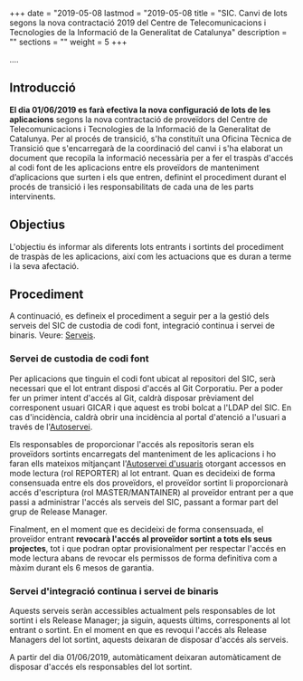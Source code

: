 +++
date        = "2019-05-08
lastmod     = "2019-05-08
title       = "SIC. Canvi de lots segons la nova contractació 2019 del Centre de Telecomunicacions i Tecnologies de la Informació de la Generalitat de Catalunya"
description = ""
sections    = ""
weight 	    = 5
+++


....

## Introducció

**El dia 01/06/2019 es farà efectiva la nova configuració de lots de les aplicacions** segons la nova contractació de proveïdors del Centre de Telecomunicacions i Tecnologies de la Informació de la Generalitat de Catalunya. Per al procés de transició, s'ha constituït una Oficina Tècnica de Transició que s'encarregarà de la coordinació del canvi i s'ha elaborat un document que recopila la informació necessària per a fer el traspàs d'accés al codi font de les aplicacions entre els proveïdors de manteniment d’aplicacions que surten i els que entren, definint el procediment durant el procés de transició i les responsabilitats de cada una de les parts intervinents.

## Objectius

L'objectiu és informar als diferents lots entrants i sortints del procediment de traspàs de les aplicacions, així com les actuacions que es duran a terme i la seva afectació.

## Procediment

A continuació, es defineix el procediment a seguir per a la gestió dels serveis del SIC de custodia de codi font, integració continua i servei de binaris.
Veure: [Serveis](/sic/serveis/).

### Servei de custodia de codi font
Per aplicacions que tinguin el codi font ubicat al repositori del SIC, serà necessari que el lot entrant disposi d'accés al Git Corporatiu. Per a poder fer un primer intent d'accés al Git, caldrà disposar prèviament del corresponent usuari GICAR i que aquest es trobi bolcat a l'LDAP del SIC. En cas d'incidència, caldrà obrir una incidència al portal d'atenció a l'usuari a través de l'[Autoservei](https://pautic.gencat.cat).

Els responsables de proporcionar l'accés als repositoris seran els proveïdors sortints encarregats del manteniment de les aplicacions i ho faran ells mateixos mitjançant l'[Autoservei d'usuaris](sic-serveis/autoservei-usuaris/) otorgant accessos en mode lectura (rol REPORTER) al lot entrant. Quan es decideixi de forma consensuada entre els dos proveïdors, el proveïdor sortint li proporcionarà accés d'escriptura (rol MASTER/MANTAINER) al proveïdor entrant per a que passi a administrar l'accés als serveis del SIC, passant a formar part del grup de Release Manager.

Finalment, en el moment que es decideixi de forma consensuada, el proveïdor entrant **revocarà l'accés al proveïdor sortint a tots els seus projectes**, tot i que podran optar provisionalment per respectar l'accés en mode lectura abans de revocar els permissos de forma definitiva com a màxim durant els 6 mesos de garantia.

### Servei d'integració continua i servei de binaris

Aquests serveis seràn accessibles actualment pels responsables de lot sortint i els Release Manager; ja siguin, aquests últims, corresponents al lot entrant o sortint. En el moment en que es revoqui l'accés als Release Managers del lot sortint, aquests deixaran de disposar d'accés als serveis.

A partir del dia 01/06/2019, automàticament deixaran automàticament de disposar d'accés els responsables del lot sortint.
